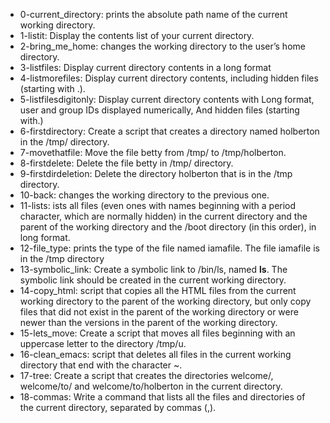 * 0-current_directory: prints the absolute path name of the current working directory.
* 1-listit: Display the contents list of your current directory.
* 2-bring_me_home: changes the working directory to the user’s home directory.
* 3-listfiles: Display current directory contents in a long format
* 4-listmorefiles: Display current directory contents, including hidden files (starting with .).
* 5-listfilesdigitonly: Display current directory contents with Long format, user and group IDs displayed numerically, And hidden files (starting with.)
* 6-firstdirectory: Create a script that creates a directory named holberton in the /tmp/ directory.
* 7-movethatfile: Move the file betty from /tmp/ to /tmp/holberton.
* 8-firstdelete: Delete the file betty in /tmp/ directory.
* 9-firstdirdeletion: Delete the directory holberton that is in the /tmp directory.
* 10-back: changes the working directory to the previous one.
* 11-lists: ists all files (even ones with names beginning with a period character, which are normally hidden) in the current directory and the parent of the working
directory and the /boot directory (in this order), in long format.
* 12-file_type: prints the type of the file named iamafile. The file iamafile is in the /tmp directory 
* 13-symbolic_link: Create a symbolic link to /bin/ls, named __ls__. The symbolic link should be created in the current working directory.
* 14-copy_html: script that copies all the HTML files from the current working directory to the parent of the working directory, but only copy files that did not exist in the 
parent of the working directory or were newer than the versions in the parent of the working directory.
* 15-lets_move: Create a script that moves all files beginning with an uppercase letter to the directory /tmp/u.
* 16-clean_emacs: script that deletes all files in the current working directory that end with the character ~.
* 17-tree: Create a script that creates the directories welcome/, welcome/to/ and welcome/to/holberton in the current directory.
* 18-commas: Write a command that lists all the files and directories of the current directory, separated by commas (,).
